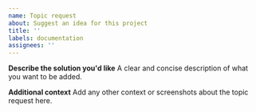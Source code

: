 ```yaml
---
name: Topic request
about: Suggest an idea for this project
title: ''
labels: documentation
assignees: ''
---
```


**Describe the solution you'd like**
A clear and concise description of what you want to be added.

**Additional context**
Add any other context or screenshots about the topic request here.
